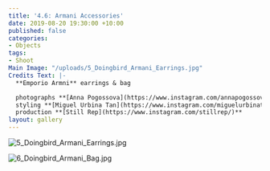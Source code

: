 ```yaml
---
title: '4.6: Armani Accessories'
date: 2019-08-20 19:30:00 +10:00
published: false
categories:
- Objects
tags:
- Shoot
Main Image: "/uploads/5_Doingbird_Armani_Earrings.jpg"
Credits Text: |-
  **Emporio Armni** earrings & bag

  photographs **[Anna Pogossova](https://www.instagram.com/annapogossova/)** at **[B&A](https://www.instagram.com/barepsau/)**
  styling **[Miguel Urbina Tan](https://www.instagram.com/miguelurbinatan/)**
  production **[Still Rep](https://www.instagram.com/stillrep/)**
layout: gallery
---
```


![5_Doingbird_Armani_Earrings.jpg](/uploads/5_Doingbird_Armani_Earrings.jpg)

![6_Doingbird_Armani_Bag.jpg](/uploads/6_Doingbird_Armani_Bag.jpg)